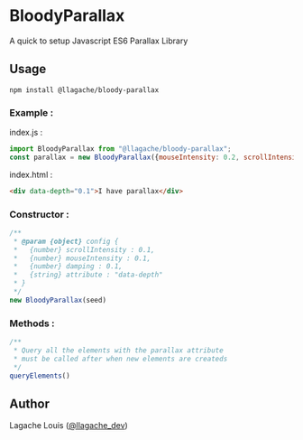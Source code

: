 # BloodyParallax
A quick to setup Javascript ES6 Parallax Library
## Usage
```
npm install @llagache/bloody-parallax
```

### Example :
index.js : 
```javascript
import BloodyParallax from "@llagache/bloody-parallax";
const parallax = new BloodyParallax({mouseIntensity: 0.2, scrollIntensity: 0.5, damping: 0.1, attribute: "data-depth"});
```
index.html : 
```html
<div data-depth="0.1">I have parallax</div>
```
### Constructor :
```javascript
/**
 * @param {object} config { 
 *   {number} scrollIntensity : 0.1, 
 *   {number} mouseIntensity : 0.1, 
 *   {number} damping : 0.1, 
 *   {string} attribute : "data-depth"
 * }
 */
new BloodyParallax(seed)
```
### Methods :
```javascript
/**
 * Query all the elements with the parallax attribute
 * must be called after when new elements are createds
 */
queryElements()
```
## Author

Lagache Louis ([@llagache_dev](https://twitter.com/llagache_dev))
